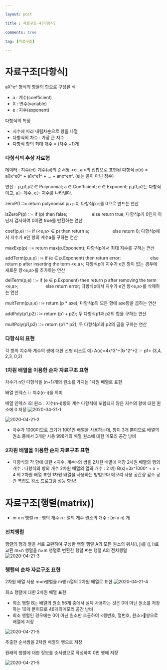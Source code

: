 ```yaml
---

layout: post

title : 자료구조-4[다항식]

comments: true

tag: [자료구조]

---
```


# 자료구조[다항식]
aX^e^ 형식의 항들의 합으로 구성된 식
* a : 계수(coefficient)
* X : 변수(variable)
* e : 지수(exponent)

다항식의 특징
* 지수에 따라 내림차순으로 항을 나열
* 다항식의 차수 : 가장 큰 지수
* 다항식 항의 최대 개수 = (차수 +1)개

### 다항식의 추상 자료형

데이터 : 지수(ei)-계수(ai)의 순서쌍 <ei, ai>의 집합으로 표현된 다항식
p(x) = a0x^e0^ + a1x^e1^ + … + anx^en^. (ei는 음이 아닌 정수)


연산 :  p,p1,p2 ∈ Polynomial; a ∈ Coefficient; e ∈ Exponent;
 p,p1,p2는 다항식이고, a는 계수, e는 지수를 나타낸다.

 zeroP() ∷= return polynomial p⒳=0;
 다항식p⒳를 0으로 만드는 연산

isZeroP(p) ∷= if (p) then false;
                       else return true;
다항식p가 0인지 아닌지 검사하여 0이면 true를 반환하는 연산

coef(p,e) ∷= if (<e,a> ∈ p) then return a;
                     else return 0;
다항식p에서 지수가 e인 항의 계수a를 구하는 연산

maxExp(p) ∷= return max(p.Exponent);
다항식p에서 최대 지수를 구하는 연산   

addTerm(p,a,e) ∷= if (e ∈ p.Exponent) then return error;
                             else return p after inserting the term <e,a>;
다항식p에 지수가 e인 항이 없는 경우에 새로운 항<e,a>를 추가하는 연산

delTerm(p,e) ∷= if (e ∈ p.Exponent) then return p after removing the term <e,a>;
                    	 else return error;
 다항식p에서 지수가 e인 항<e,a>를 삭제하는 연산

 multTerm(p,a,e) ∷= return (p * axe);
다항식p의 모든 항에 axe항을 곱하는 연산

addPoly(p1,p2) ∷= return (p1 + p2);
 두 다항식p1과 p2의 합을 구하는 연산

 multPoly(p1,p2) ∷= return (p1 * p2);
 두 다항식p1과 p2의 곱을 구하는 연산

### 다항식의 표현

각 항의 지수와 계수의 쌍에 대한 선형 리스트
예)  A(x)=4x^3^+3x^2^+2  ☞  p1= (3,4,  2,3,  0,2)

### 1차원 배열을 이용한 순차 자료구조 표현

차수가 n인 다항식을 (n+1)개의 원소를 가지는 1차원 배열로 표현

배열 인덱스 i  : 지수(n-i)을 의미

배열 인덱스 i의 원소 : 지수(n-i)항의 계수
다항식에 포함되지 않은 지수의 항에 대한 원소에 0 저장
![2020-04-21-1](https://user-images.githubusercontent.com/62532608/79868000-3b78a580-841a-11ea-92d2-1d48ea1e92e5.png)

![2020-04-21-2](https://user-images.githubusercontent.com/62532608/79868117-66fb9000-841a-11ea-8a99-8460c917cc1a.png)

* 차수가 1000이므로 크기가 1001인 배열을 사용하는데, 항이 3개 뿐이므로 배열의 원소 중에서 3개만 사용
998개의 배열 원소에 대한 메모리 공간 낭비

### 2차원 배열을 이용한 순차 자료구조 표현
* 다항식의 각 항에 대한 <지수, 계수>의 쌍을 2차원 배열에 저장
2차원 배열의 행의 개수 : 다항식의 항의 개수
2차원 배열의 열의 개수 : 2
예) B(x)=3x^1000^ + x + 4 의 2차원 배열 표현
1차원 배열을 사용하는 방법보다 메모리 사용 공간량 감소
 공간 복잡도 감소   프로그램 성능 향상!

# 자료구조[행렬(matrix)]
* m x n 행렬
m : 행의 개수
n : 열의 개수
원소의 개수 : (m x n) 개

### 전치행렬
행렬의 행과 열을 서로 교환하여 구성한 행렬
행렬 A의 모든 원소의 위치(i, j)를  (j, i)로 교환
m×n 행렬을 n×m 행렬로 변환한 행렬 A’는 행렬 A의 전치행렬
![2020-04-21-3](https://user-images.githubusercontent.com/62532608/79868780-657e9780-841b-11ea-8387-bda193f08e1b.png)

### 행렬의 순차 자료구조 표현
2차원 배열 사용
m×n행렬을 m행 n열의 2차원 배열로 표현
![2020-04-21-4](https://user-images.githubusercontent.com/62532608/79868885-8f37be80-841b-11ea-93dd-18f765705ef8.png)

희소 행렬에 대한 2차원 배열 표현
* 희소 행렬 B는 배열의 원소 56개 중에서 실제 사용하는 것은 0이 아닌 원소를 저장하는 10개 뿐이므로 46개의메모리 공간 낭비
* 희소 행렬인 경우에는 0이 아닌 원소만 추출하여 <행번호, 열번호, 원소>쌍으로 배열에 저장

![2020-04-21-5](https://user-images.githubusercontent.com/62532608/79869067-d0c86980-841b-11ea-9d44-1b6b38bd3aa1.png)

추출한 순서쌍을 2차원 배열의 행으로 저장

원래의 행렬에 대한 정보를 순서쌍으로 작성하여 0번 행에 저장

![2020-04-21-5](https://user-images.githubusercontent.com/62532608/79869197-00777180-841c-11ea-94c2-494dd9c1aaa3.png)

